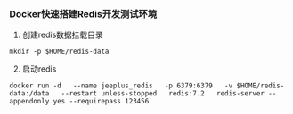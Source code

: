 ### Docker快速搭建Redis开发测试环境

1. 创建redis数据挂载目录
```shell
mkdir -p $HOME/redis-data
```

2. 启动redis
```shell
docker run -d   --name jeeplus_redis   -p 6379:6379   -v $HOME/redis-data:/data   --restart unless-stopped   redis:7.2   redis-server --appendonly yes --requirepass 123456
```
